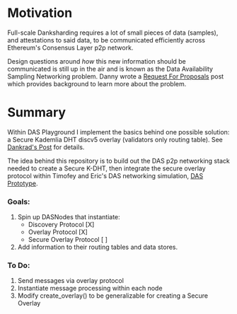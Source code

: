 # Motivation
Full-scale Danksharding requires a lot of small pieces of data (samples), and attestations to said data, to be communicated efficiently across Ethereum's Consensus Layer p2p network.  

Design questions around *how* this new information should be communicated is still up in the air and is known as the Data Availability Sampling Networking problem.  Danny wrote a [Request For Proposals](https://github.com/ethereum/requests-for-proposals/blob/master/open-rfps/das.md) post which provides background to learn more about the problem.

# Summary
Within DAS Playground I implement the basics behind one possible solution: a Secure Kademlia DHT discv5 overlay (validators only routing table).  See [Dankrad's Post](https://notes.ethereum.org/@dankrad/S-Kademlia-DAS) for details.

The idea behind this repository is to build out the DAS p2p networking stack needed to create a Secure K-DHT, then integrate the secure overlay protocol within Timofey and Eric's DAS networking simulation, [DAS Prototype](https://github.com/ChainSafe/das-prototype).

### Goals:
1.  Spin up DASNodes that instantiate: 
    - Discovery Protocol        [X]
    - Overlay Protocol          [X]
    - Secure Overlay Protocol   [ ] 
2.  Add information to their routing tables and data stores.

### To Do:
1. Send messages via overlay protocol
2. Instantiate message processing within each node
3. Modify create_overlay() to be generalizable for creating a Secure Overlay